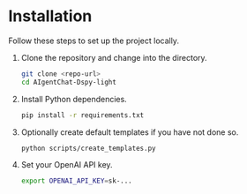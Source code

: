 # Installation

Follow these steps to set up the project locally.

1. Clone the repository and change into the directory.
   ```bash
   git clone <repo-url>
   cd AIgentChat-Dspy-light
   ```
2. Install Python dependencies.
   ```bash
   pip install -r requirements.txt
   ```
3. Optionally create default templates if you have not done so.
   ```bash
   python scripts/create_templates.py
   ```
4. Set your OpenAI API key.
   ```bash
   export OPENAI_API_KEY=sk-...
   ```

